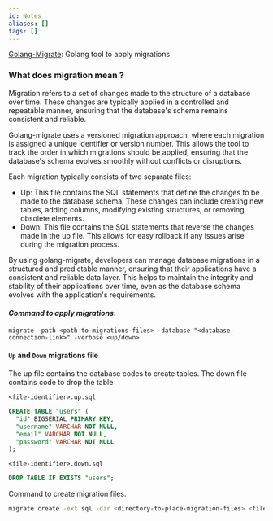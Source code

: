 ```yaml
---
id: Notes
aliases: []
tags: []
---
```


[Golang-Migrate](https://github.com/golang-migrate/migrate.git): Golang tool to apply migrations

### What does migration mean ?

Migration refers to a set of changes made to the structure of a database over time. These changes are typically applied in a controlled and repeatable manner, ensuring that the database's schema remains consistent and reliable.

Golang-migrate uses a versioned migration approach, where each migration is assigned a unique identifier or version number. This allows the tool to track the order in which migrations should be applied, ensuring that the database's schema evolves smoothly without conflicts or disruptions.

Each migration typically consists of two separate files:

- Up: This file contains the SQL statements that define the changes to be made to the database schema. These changes can include creating new tables, adding columns, modifying existing structures, or removing obsolete elements.
- Down: This file contains the SQL statements that reverse the changes made in the up file. This allows for easy rollback if any issues arise during the migration process.

By using golang-migrate, developers can manage database migrations in a structured and predictable manner, ensuring that their applications have a consistent and reliable data layer. This helps to maintain the integrity and stability of their applications over time, even as the database schema evolves with the application's requirements.

#### _Command to apply migrations_:

`migrate -path <path-to-migrations-files> -database "<database-connection-link>" -verbose <up/down>`

#### `Up` and `Down` migrations file

The up file contains the database codes to create tables. The down file contains code to drop the table

`<file-identifier>.up.sql`

```sql
CREATE TABLE "users" (
  "id" BIGSERIAL PRIMARY KEY,
  "username" VARCHAR NOT NULL,
  "email" VARCHAR NOT NULL,
  "password" VARCHAR NOT NULL
);
```

`<file-identifier>.down.sql`

```sql
DROP TABLE IF EXISTS "users";
```

Command to create migration files.

```zsh
migrate create -ext sql -dir <directory-to-place-migration-files> <file-name>
```

